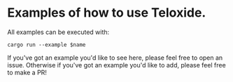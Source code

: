 # Examples of how to use Teloxide.

All examples can be executed with:

```
cargo run --example $name
```

If you've got an example you'd like to see here, please feel free to open an issue. Otherwise if you've got an example you'd like to add, please feel free to make a PR!
